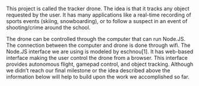 This project is called the tracker drone. The idea is that it tracks any object requested by the user. It has many applications like a real-time recording of sports events (skiing, snowboarding), or to follow a suspect in an event of shooting/crime around the school.

The drone can be controlled through the computer that can run Node.JS. The connection between the computer and drone is done through wifi. The Node.JS interface we are using is modeled by eschnou[1]. It has web-based interface making the user control the drone from a browser. This interface provides autonomous flight, gamepad control, and object tracking. Although we didn’t reach our final milestone or the idea described above the information below will help to build upon the work we accomplished so far.
